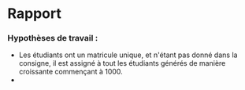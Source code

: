 # Rapport

### Hypothèses de travail :
- Les étudiants ont un matricule unique, et n'étant pas donné dans la consigne, il est assigné à tout les étudiants générés de manière croissante commençant à 1000.
- 